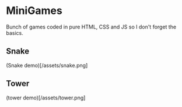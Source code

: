 # MiniGames

Bunch of games coded in pure HTML, CSS and JS so I don't forget the basics.

## Snake

(Snake demo)[/assets/snake.png]

## Tower
(tower demo)[/assets/tower.png]
